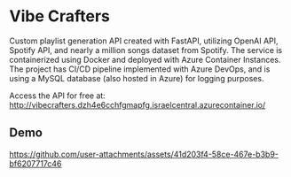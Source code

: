 # Vibe Crafters
Custom playlist generation API created with FastAPI, utilizing OpenAI API, Spotify API, and nearly a million songs dataset from Spotify.
The service is containerized using Docker and deployed with Azure Container Instances.
The project has CI/CD pipeline implemented with Azure DevOps, and is using a MySQL database (also hosted in Azure) for logging purposes.

Access the API for free at: http://vibecrafters.dzh4e6cchfgmapfg.israelcentral.azurecontainer.io/

## Demo

https://github.com/user-attachments/assets/41d203f4-58ce-467e-b3b9-bf6207717c46


